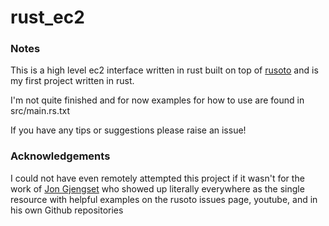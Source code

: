 # rust_ec2

### Notes
This is a high level ec2 interface written in rust built on top of [rusoto](https://github.com/rusoto/rusoto) and is my first project written in rust.

I'm not quite finished and for now examples for how to use are found in src/main.rs.txt

If you have any tips or suggestions please raise an issue!

### Acknowledgements
I could not have even remotely attempted this project if it wasn't for the work of [Jon Gjengset](https://github.com/jonhoo) who showed up literally everywhere as the single resource with helpful examples on the rusoto issues page, youtube, and in his own Github repositories